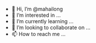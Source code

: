- 👋 Hi, I’m @mahailong
- 👀 I’m interested in ...
- 🌱 I’m currently learning ...
- 💞️ I’m looking to collaborate on ...
- 📫 How to reach me ...

<!---
mahailong/mahailong is a ✨ special ✨ repository because its `README.md` (this file) appears on your GitHub profile.
You can click the Preview link to take a look at your changes.
--->
